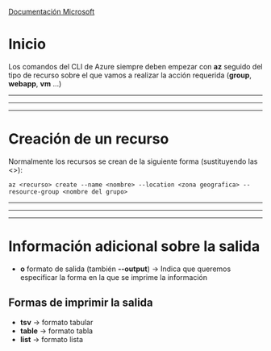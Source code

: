 [Documentación Microsoft](https://docs.microsoft.com/es-es/azure/virtual-machines/linux/cli-manage)

# Inicio

Los comandos del CLI de Azure siempre deben empezar con **az** seguido del tipo de recurso sobre el que vamos a realizar la acción requerida (**group**, **webapp**, **vm** ...)

---
---
---

# Creación de un recurso

Normalmente los recursos se crean de la siguiente forma (sustituyendo las <>):

`az <recurso> create --name <nombre> --location <zona geografica> --resource-group <nombre del grupo>`


---
---
---

# Información adicional sobre la salida

- **o** formato de salida (también **--output**) -> Indica que queremos especificar la forma en la que se imprime la información

## Formas de imprimir la salida

- **tsv** ->  formato tabular
- **table** -> formato tabla
- **list** -> formato lista